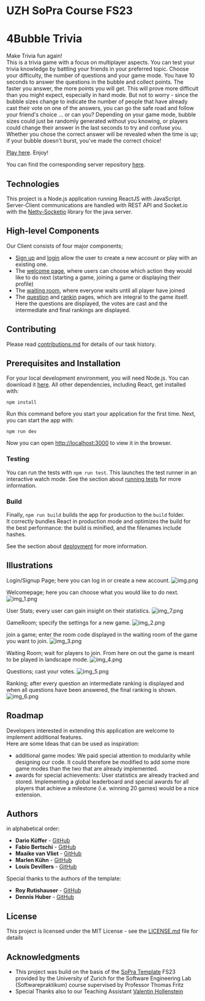 # UZH SoPra Course FS23

# 4Bubble Trivia

Make Trivia fun again!  \
This is a trivia game with a focus on multiplayer aspects.
You can test your trivia knowledge by battling your friends in your preferred
topic. Choose your difficulty, the number of questions and your game mode.
You have 10 seconds to answer the questions in the bubble and collect points. The faster
you answer, the more points you will get. This will prove more difficult than you might
expect, especially in hard mode. But not to worry - since the bubble sizes change to indicate
the number of people that have already cast their vote on one of the answers, you can go
the safe road and follow your friend's choice ... or can you? Depending on your game mode,
bubble sizes could just be randomly generated without you knowing, or players could change
their answer in the last seconds to try and confuse you.
Whether you chose the correct answer will be revealed when the time is up; if your
bubble doesn't burst, you've made the correct choice!

[Play here](https://sopra-fs23-group-12-client.ew.r.appspot.com). Enjoy!

You can find the corresponding server repository [here](https://github.com/sopra-fs23-group-12/4Bubbles_Server).

## Technologies

This project is a Node.js application running ReactJS with JavaScript.\
Server-Client communications are handled with REST API and Socket.io with the [Netty-Socketio](https://github.com/mrniko/netty-socketio) library for the java server.

## High-level Components

Our Client consists of four major components;

* [Sign up](/src/components/views/Register.js) and [login](/src/components/views/Login.js) allow the user to create a new account or play with an existing one.
* The [welcome page](/src/components/views/WelcomePage.js), where users can choose which action they would like 
to do next (starting a game, joining a game or displaying their profile)
* The [waiting room](/src/components/views/WaitingRoom.js), where everyone waits until all player have joined
* The [question](/src/components/views/Question.js) and [rankin](/src/components/views/Ranking.js) pages, which are integral to the game itself. 
Here the questions are  displayed, the votes are cast and the intermediate and final rankings are displayed.


## Contributing

Please read [contributions.md](https://github.com/sopra-fs23-group-12/4Bubbles_Server/blob/main/contributions.md) for details of our task history.

## Prerequisites and Installation
For your local development environment, you will need Node.js. You can download it [here](https://nodejs.org). All other dependencies, including React, get installed with:

```npm install```

Run this command before you start your application for the first time. Next, you can start the app with:

```npm run dev```

Now you can open [http://localhost:3000](http://localhost:3000) to view it in the browser.


### Testing
You can run the tests with `npm run test`.
This launches the test runner in an interactive watch mode. See the section about [running tests](https://facebook.github.io/create-react-app/docs/running-tests) for more information.


### Build
Finally, `npm run build` builds the app for production to the `build` folder.<br>
It correctly bundles React in production mode and optimizes the build for the best performance: the build is minified, and the filenames include hashes.<br>

See the section about [deployment](https://facebook.github.io/create-react-app/docs/deployment) for more information.


## Illustrations 

Login/Signup Page; here you can log in or create a new account.
![img.png](/readmepics/login.png)

Welcomepage; here you can choose what you would like to do next.
![img_1.png](/readmepics/welcomepage.png)

User Stats; every user can gain insight on their statistics.
![img_7.png](/readmepics/userprofile.png)

GameRoom; specify the settings for a new game.
![img_2.png](/readmepics/gameroom.png)

join a game; enter the room code displayed in the waiting room of the game you want to join.
![img_3.png](/readmepics/joingame.png)

Waiting Room; wait for players to join. From here on out the game is meant to be played in landscape mode.
![img_4.png](/readmepics/waitingroom.png)

Questions; cast your votes.
![img_5.png](/readmepics/question.png)

Ranking; after every question an intermediate ranking is displayed and when all questions have
been answered, the final ranking is shown.
![img_6.png](/readmepics/ranking.png)

## Roadmap

Developers interested in extending this application are welcome to implement additional features.\
Here are some Ideas that can be used as inspiration:

- additional game modes: We paid special attention to modularity while designing our code. It could therefore be modified to add
  some more game modes than the two that are already implemented.
- awards for special achievements: User statistics are already tracked and stored. Implementing a global leaderboard and
  special awards for all players that achieve a milestone (i.e. winning 20 games) would be a nice extension.



## Authors

in alphabetical order:
* **Dario Küffer** - [GitHub](https://github.com/dariokueffer)
* **Fabio Bertschi** - [GitHub](https://github.com/fabibert)
* **Maaike van Vliet** - [GitHub](https://github.com/Bluee1Bird)
* **Marlen Kühn**  - [GitHub](https://github.com/MarlenKuehn)
* **Louis Devillers** - [GitHub](https://github.com/a1ps)


Special thanks to the authors of the template:
* **Roy Rutishauser** - [GitHub](https://github.com/royru)
* **Dennis Huber** - [GitHub](https://github.com/devnnys)

## License

This project is licensed under the MIT License - see the [LICENSE.md](LICENSE.md) file for details

## Acknowledgments

* This project was build on the basis of the [SoPra Template](https://github.com/HASEL-UZH/sopra-fs23-template-client) FS23 provided by the University of Zurich for the
  Software Engineering Lab (Softwarepraktikum) course supervised by Professor Thomas Fritz
* Special Thanks also to our Teaching Assistant [Valentin Hollenstein](https://github.com/v4lentin1879)

